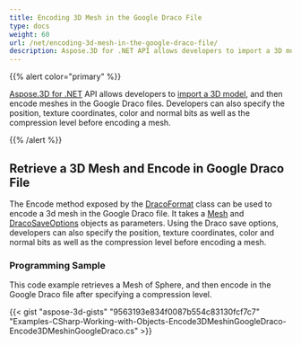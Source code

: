 ```yaml
---
title: Encoding 3D Mesh in the Google Draco File
type: docs
weight: 60
url: /net/encoding-3d-mesh-in-the-google-draco-file/
description: Aspose.3D for .NET API allows developers to import a 3D model, and then encode meshes in the Google Draco files. Developers can also specify the position, texture coordinates, color and normal bits as well as the compression level before encoding a mesh.
---
```


{{% alert color="primary" %}}

[Aspose.3D for .NET](https://products.aspose.com/3d/net/) API allows developers to [import a 3D model](/3d/net/create-and-read-an-existing-3d-scene/#createandreadanexisting3dscene-readinga3dscene), and then encode meshes in the Google Draco files. Developers can also specify the position, texture coordinates, color and normal bits as well as the compression level before encoding a mesh.

{{% /alert %}}
## **Retrieve a 3D Mesh and Encode in Google Draco File**
The Encode method exposed by the [DracoFormat](https://apireference.aspose.com/net/3d/aspose.threed.formats/dracoformat) class can be used to encode a 3d mesh in the Google Draco file. It takes a [Mesh](https://apireference.aspose.com/net/3d/aspose.threed.entities/mesh) and [DracoSaveOptions](https://apireference.aspose.com/net/3d/aspose.threed.formats.draco/dracosaveoptions) objects as parameters. Using the Draco save options, developers can also specify the position, texture coordinates, color and normal bits as well as the compression level before encoding a mesh.
### **Programming Sample**
This code example retrieves a Mesh of Sphere, and then encode in the Google Draco file after specifying a compression level.

{{< gist "aspose-3d-gists" "9563193e834f0087b554c83130fcf7c7" "Examples-CSharp-Working-with-Objects-Encode3DMeshinGoogleDraco-Encode3DMeshinGoogleDraco.cs" >}}
